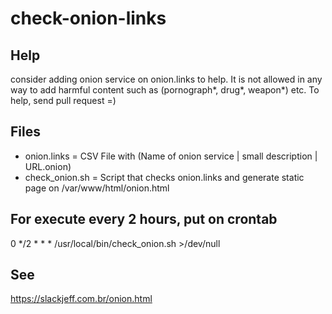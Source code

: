 # check-onion-links

## Help
consider adding onion service on onion.links to help. It is not allowed in any way to add harmful content such as (pornograph*, drug*, weapon*) etc.
To help, send pull request =)


## Files
* onion.links    = CSV File with (Name of onion service | small description | URL.onion)
* check_onion.sh = Script that checks onion.links and generate static page on /var/www/html/onion.html

## For execute every 2 hours, put on crontab
0 */2 * * * /usr/local/bin/check_onion.sh >/dev/null

## See
https://slackjeff.com.br/onion.html

